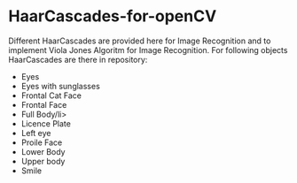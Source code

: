 # HaarCascades-for-openCV
Different HaarCascades are provided here for Image Recognition and to implement Viola Jones Algoritm for Image Recognition.
For following objects HaarCascades are there in repository:
<ul>
  <li>Eyes</li>
  <li>Eyes with sunglasses</li>
  <li>Frontal Cat Face</li>
  <li>Frontal Face</li>
  <li>Full Body/li>
  <li>Licence Plate</li>
  <li>Left eye</li>
  <li>Proile Face</li>
  <li>Lower Body</li>
  <li>Upper body</li>
  <li>Smile</li>


</ul>

